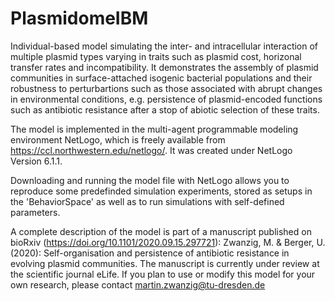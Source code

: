# PlasmidomeIBM
Individual-based model simulating the inter- and intracellular interaction of multiple plasmid types varying in traits such as plasmid cost, horizonal transfer rates and incompatibility. It demonstrates the assembly of plasmid communities in surface-attached isogenic bacterial populations and their robustness to perturbartions such as those associated with abrupt changes in environmental conditions, e.g. persistence of plasmid-encoded functions such as antibiotic resistance after a stop of abiotic selection of these traits.

The model is implemented in the multi-agent programmable modeling environment NetLogo, which is freely available from https://ccl.northwestern.edu/netlogo/. It was created under NetLogo Version 6.1.1.

Downloading and running the model file with NetLogo allows you to reproduce some predefinded simulation experiments, stored as setups in the 'BehaviorSpace' as well as to run simulations with self-defined parameters.

A complete description of the model is part of a manuscript published on bioRxiv (https://doi.org/10.1101/2020.09.15.297721): Zwanzig, M. & Berger, U. (2020): Self-organisation and persistence of antibiotic resistance in evolving plasmid communities. The manuscript is currently under review at the scientific journal eLife. If you plan to use or modify this model for your own research, please contact martin.zwanzig@tu-dresden.de

